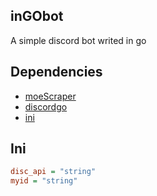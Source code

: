 ## inGObot

A simple discord bot writed in go


## Dependencies

- [moeScraper](https://github.com/Fefefo/moeScraper)
- [discordgo](https://github.com/bwmarrin/discordgo)
- [ini](https://github.com/go-ini/ini/tree/v1.60.0)


## Ini

```ini
disc_api = "string"
myid = "string"
```
